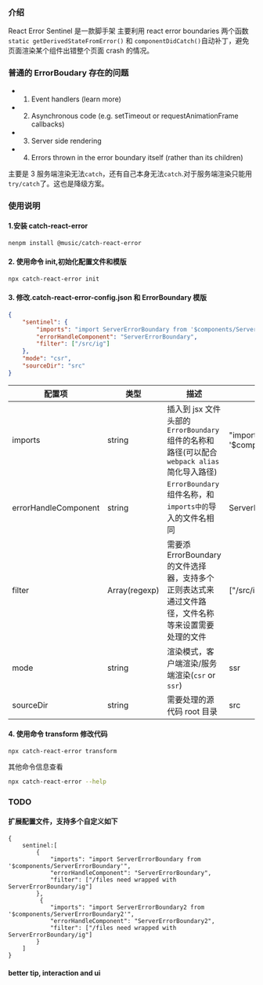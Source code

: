 ### 介绍

React Error Sentinel 是一款脚手架
主要利用 react error boundaries 两个函数
`static getDerivedStateFromError()` 和 `componentDidCatch()`自动补丁，避免页面渲染某个组件出错整个页面 crash 的情况。

### 普通的 ErrorBoudary 存在的问题

-   1. Event handlers (learn more)
-   2. Asynchronous code (e.g. setTimeout or requestAnimationFrame callbacks)
-   3. Server side rendering
-   4. Errors thrown in the error boundary itself (rather than its children)

主要是 3 服务端渲染无法`catch`，还有自己本身无法`catch`.对于服务端渲染只能用`try/catch`了。这也是降级方案。

### 使用说明

#### 1.安装 catch-react-error

```sh
nenpm install @music/catch-react-error
```

#### 2. 使用命令 init,初始化配置文件和模版

```sh
npx catch-react-error init
```

#### 3. 修改.catch-react-error-config.json 和 ErrorBoundary 模版

```json
{
    "sentinel": {
        "imports": "import ServerErrorBoundary from '$components/ServerErrorBoundary'",
        "errorHandleComponent": "ServerErrorBoundary",
        "filter": ["/src/ig"]
    },
    "mode": "csr",
    "sourceDir": "src"
}
```

| 配置项               | 类型          | 描述                                                                                                | example                                                              |
| -------------------- | ------------- | --------------------------------------------------------------------------------------------------- | -------------------------------------------------------------------- |
| imports              | string        | 插入到 jsx 文件头部的`ErrorBoundary`组件的名称和路径(可以配合`webpack alias`简化导入路径)           | "import ServerErrorBoundary from '\$components/ServerErrorBoundary'" |
| errorHandleComponent | string        | `ErrorBoundary`组件名称，和`imports中的`导入的文件名相同                                            | ServerErrorBoundary                                                  |
| filter               | Array(regexp) | 需要添 ErrorBoundary 的文件选择器，支持多个正则表达式来通过文件路径，文件名称等来设置需要处理的文件 | ["/src/ig"]                                                          |
| mode                 | string        | 渲染模式，客户端渲染/服务端渲染(`csr` or `ssr`)                                                     | ssr                                                                  |
| sourceDir            | string        | 需要处理的源代码 root 目录                                                                          | src                                                                  |

#### 4. 使用命令 transform 修改代码

```shell
npx catch-react-error transform
```

其他命令信息查看

```sh
npx catch-react-error --help
```

### TODO

#### 扩展配置文件，支持多个自定义如下

```
{
    sentinel:[
        {
            "imports": "import ServerErrorBoundary from '$components/ServerErrorBoundary'",
            "errorHandleComponent": "ServerErrorBoundary",
            "filter": ["/files need wrapped with ServerErrorBoundary/ig"]
        },
         {
            "imports": "import ServerErrorBoundary2 from '$components/ServerErrorBoundary2'",
            "errorHandleComponent": "ServerErrorBoundary2",
            "filter": ["/files need wrapped with ServerErrorBoundary/ig"]
        }
    ]
}

```

#### better tip, interaction and ui
